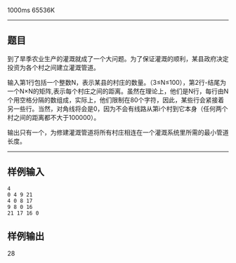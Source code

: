  1000ms  65536K
****************** 
## **题目**

到了旱季农业生产的灌溉就成了一个大问题。为了保证灌溉的顺利，某县政府决定投资为各个村之间建立灌溉管道。

输入第1行包括一个整数N，表示某县的村庄的数量。（3≤N≤100），第2行-结尾为一个N×N的矩阵,表示每个村庄之间的距离。虽然在理论上，他们是N行，每行由N个用空格分隔的数组成，实际上，他们限制在80个字符，因此，某些行会紧接着另一些行。当然，对角线将会是0，因为不会有线路从第i个村到它本身（任何两个村之间的距离都不大于100000）。

输出只有一个，为修建灌溉管道将所有村庄相连在一个灌溉系统里所需的最小管道长度。

****************
## **样例输入**
```
4
0 4 9 21
4 0 8 17
9 8 0 16
21 17 16 0
```
## **样例输出**

28
